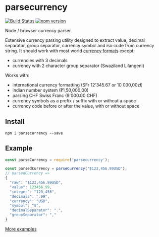 # parsecurrency
[![Build Status](https://travis-ci.org/mktj/parsecurrency.svg?branch=master)](https://travis-ci.org/mktj/parsecurrency)
[![npm version](http://img.shields.io/npm/v/parsecurrency.svg?style=flat)](https://npmjs.org/package/parsecurrency "View this project on npm")


Node / browser currency parser.

Extensive currency parsing utility designed to extract value, decimal separator, group separator, currency symbol and iso code from currency string. It should work with most world [currency formats][1] except:
- currencies with 3 decimals
- currency with 2 character group separator (Swaziland Lilangeni)

Works with:
- international currency formatting (SFr 12'345.67 or 10 000,00zł)
- indian number system (₹1,50,000.00)
- parsing CHF Swiss Franc (9'000.00 CHF)
- currency symbols as a prefix / suffix with or without a space
- currency code before or after the value, with or without space

## Install

```
npm i parsecurrency --save
```

## Example

```javascript
const parseCurrency = require('parsecurrency');

const parsedCurrency = parseCurrency('$123,456.99USD');
// parsedCurrency =>
{
  "raw": "$123,456.99USD",
  "value": 123456.99,
  "integer": "123,456",
  "decimals": ".99",
  "currency": "USD",
  "symbol": "$",
  "decimalSeparator": ".",
  "groupSeparator": ","
}

```
[More examples](./test.js)

[1]: http://www.thefinancials.com/Default.aspx?SubSectionID=curformat
